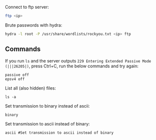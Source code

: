 Connect to ftp server:
```bash
ftp <ip>
```

Brute passwords with hydra:
```bash
hydra -l root -P /usr/share/wordlists/rockyou.txt <ip> ftp
```

## Commands

If you run `ls` and the server outputs `229 Entering Extended Passive Mode (|||26205|)`, press Ctrl+C, run the below commands and try again:
```
passive off
epsv4 off
```

List all (also hidden) files:
```ftp
ls -a
```

Set transmission to binary instead of ascii:
```ftp
binary
```

Set transmission to ascii instead of binary:
```ftp
ascii #Set transmission to ascii instead of binary
```